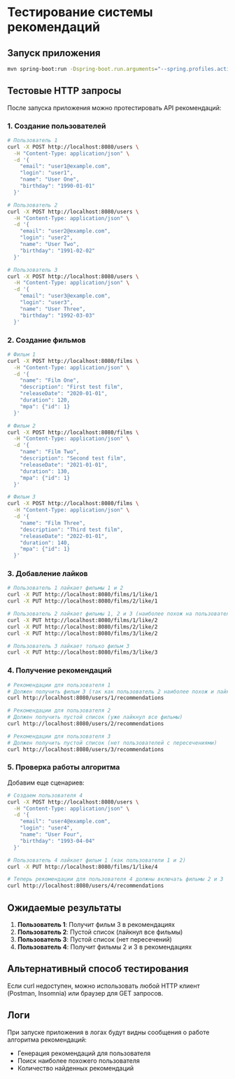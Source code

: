 # Тестирование системы рекомендаций

## Запуск приложения

```bash
mvn spring-boot:run -Dspring-boot.run.arguments="--spring.profiles.active=default"
```

## Тестовые HTTP запросы

После запуска приложения можно протестировать API рекомендаций:

### 1. Создание пользователей

```bash
# Пользователь 1
curl -X POST http://localhost:8080/users \
  -H "Content-Type: application/json" \
  -d '{
    "email": "user1@example.com",
    "login": "user1",
    "name": "User One",
    "birthday": "1990-01-01"
  }'

# Пользователь 2
curl -X POST http://localhost:8080/users \
  -H "Content-Type: application/json" \
  -d '{
    "email": "user2@example.com",
    "login": "user2", 
    "name": "User Two",
    "birthday": "1991-02-02"
  }'

# Пользователь 3
curl -X POST http://localhost:8080/users \
  -H "Content-Type: application/json" \
  -d '{
    "email": "user3@example.com",
    "login": "user3",
    "name": "User Three", 
    "birthday": "1992-03-03"
  }'
```

### 2. Создание фильмов

```bash
# Фильм 1
curl -X POST http://localhost:8080/films \
  -H "Content-Type: application/json" \
  -d '{
    "name": "Film One",
    "description": "First test film",
    "releaseDate": "2020-01-01",
    "duration": 120,
    "mpa": {"id": 1}
  }'

# Фильм 2
curl -X POST http://localhost:8080/films \
  -H "Content-Type: application/json" \
  -d '{
    "name": "Film Two", 
    "description": "Second test film",
    "releaseDate": "2021-01-01",
    "duration": 130,
    "mpa": {"id": 1}
  }'

# Фильм 3
curl -X POST http://localhost:8080/films \
  -H "Content-Type: application/json" \
  -d '{
    "name": "Film Three",
    "description": "Third test film", 
    "releaseDate": "2022-01-01",
    "duration": 140,
    "mpa": {"id": 1}
  }'
```

### 3. Добавление лайков

```bash
# Пользователь 1 лайкает фильмы 1 и 2
curl -X PUT http://localhost:8080/films/1/like/1
curl -X PUT http://localhost:8080/films/2/like/1

# Пользователь 2 лайкает фильмы 1, 2 и 3 (наиболее похож на пользователя 1)
curl -X PUT http://localhost:8080/films/1/like/2
curl -X PUT http://localhost:8080/films/2/like/2
curl -X PUT http://localhost:8080/films/3/like/2

# Пользователь 3 лайкает только фильм 3
curl -X PUT http://localhost:8080/films/3/like/3
```

### 4. Получение рекомендаций

```bash
# Рекомендации для пользователя 1
# Должен получить фильм 3 (так как пользователь 2 наиболее похож и лайкнул фильм 3)
curl http://localhost:8080/users/1/recommendations

# Рекомендации для пользователя 2 
# Должен получить пустой список (уже лайкнул все фильмы)
curl http://localhost:8080/users/2/recommendations

# Рекомендации для пользователя 3
# Должен получить пустой список (нет пользователей с пересечениями)
curl http://localhost:8080/users/3/recommendations
```

### 5. Проверка работы алгоритма

Добавим еще сценариев:

```bash
# Создаем пользователя 4
curl -X POST http://localhost:8080/users \
  -H "Content-Type: application/json" \
  -d '{
    "email": "user4@example.com",
    "login": "user4",
    "name": "User Four",
    "birthday": "1993-04-04"
  }'

# Пользователь 4 лайкает фильм 1 (как пользователи 1 и 2)
curl -X PUT http://localhost:8080/films/1/like/4

# Теперь рекомендации для пользователя 4 должны включать фильмы 2 и 3
curl http://localhost:8080/users/4/recommendations
```

## Ожидаемые результаты

1. **Пользователь 1**: Получит фильм 3 в рекомендациях
2. **Пользователь 2**: Пустой список (лайкнул все фильмы)
3. **Пользователь 3**: Пустой список (нет пересечений)
4. **Пользователь 4**: Получит фильмы 2 и 3 в рекомендациях

## Альтернативный способ тестирования

Если curl недоступен, можно использовать любой HTTP клиент (Postman, Insomnia) или браузер для GET запросов.

## Логи

При запуске приложения в логах будут видны сообщения о работе алгоритма рекомендаций:
- Генерация рекомендаций для пользователя
- Поиск наиболее похожего пользователя
- Количество найденных рекомендаций
